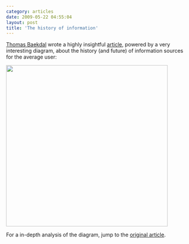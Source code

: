 ```yaml
---
category: articles
date: 2009-05-22 04:55:04
layout: post
title: 'The history of information'
---
```


<p><a href="http://www.baekdal.com/">Thomas Baekdal</a> wrote a highly insightful <a href="http://www.baekdal.com/articles/Management/market-of-information/ ">article</a>, powered by a very interesting diagram, about the history (and future) of information sources for the average user:</p>

<a href="https://cdn.joaobordalo.com/images/static/blog/marketflow1.jpg"><img width="440" src="https://cdn.joaobordalo.com/images/static/blog/marketflow1.jpg"></a>

<p>For a in-depth analysis of the diagram, jump to the <a href="http://www.baekdal.com/articles/Management/market-of-information/ ">original article</a>.</p>
